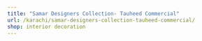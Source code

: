 ```yaml
---
title: "Samar Designers Collection- Tauheed Commercial"
url: /karachi/samar-designers-collection-tauheed-commercial/
shop: interior decoration
---
```

